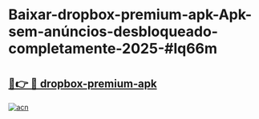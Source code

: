 # Baixar-dropbox-premium-apk-Apk-sem-anúncios-desbloqueado-completamente-2025-#lq66m

# <h2><a href="https://ainizakaria.my?title=dropbox-premium-apk&ref=24M">🔗👉 🔴 dropbox-premium-apk</a></h2>

[![acn](https://github.com/user-attachments/assets/0f9c940e-d8b0-45ae-aac7-cd30a18b3e1c)](https://ainizakaria.my?title=dropbox-premium-apk&ref=24M)

